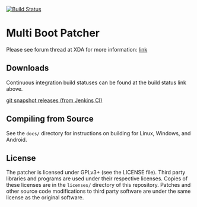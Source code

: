 [![Build Status](https://jenkins.noobdev.io/job/DualBootPatcher/badge/icon)](https://jenkins.noobdev.io/job/DualBootPatcher/)

Multi Boot Patcher
==================

Please see forum thread at XDA for more information: [link](http://forum.xda-developers.com/showthread.php?t=2447534)

Downloads
---------
Continuous integration build statuses can be found at the build status link above.

[git snapshot releases (from Jenkins CI)](https://snapshots.noobdev.io/)

Compiling from Source
---------------------
See the `docs/` directory for instructions on building for Linux, Windows, and Android.

License
-------
The patcher is licensed under GPLv3+ (see the LICENSE file). Third party libraries and programs are used under their respective licenses. Copies of these licenses are in the `licenses/` directory of this repository. Patches and other source code modifications to third party software are under the same license as the original software.
